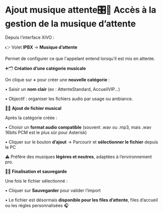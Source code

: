 # Ajout musique attente🎛️🧭 **Accès à la gestion de la musique d’attente**

Depuis l’interface XiVO :

👉 Volet **IPBX** → **Musique d’attente**

Permet de configurer ce que l'appelant entend lorsqu’il est mis en attente.



➕🗂️ **Création d’une catégorie musicale**

On clique sur **+** pour créer une **nouvelle catégorie** :

• Saisir un **nom clair** (ex : AttenteStandard, AccueilVIP...)

• Objectif : organiser les fichiers audio par usage ou ambiance.



🎵🧩 **Ajout de fichier musical**

Après la catégorie créée :

• Choisir un **format audio compatible** (souvent .wav ou .mp3, mais .wav 16bits PCM est le plus sûr pour Asterisk)

• Cliquer sur le bouton **d’ajout** → Parcourir et **sélectionner le fichier** depuis le PC

⚠️ Préfère des musiques **légères et neutres**, adaptées à l’environnement pro.



💾✅ **Finalisation et sauvegarde**

Une fois le fichier sélectionné :

• Cliquer sur **Sauvegarder** pour valider l’import

• Le fichier est désormais **disponible pour les files d’attente**, files d’accueil ou les règles personnalisées 🎧
